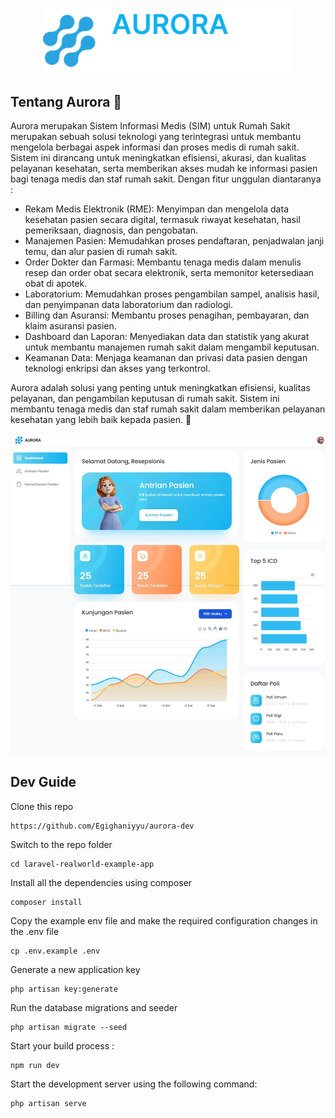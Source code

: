 <p align="center"><a href="#" target="_blank"><img src="https://raw.githubusercontent.com/Egighaniyyu/aurora-dev/c41112bb7c606630197b26b36888ee37c7ec6da5/public/assets/img/logo-white.svg" width="400" alt="Aurora Logo"></a></p>

## Tentang Aurora 🏥

Aurora merupakan Sistem Informasi Medis (SIM) untuk Rumah Sakit merupakan sebuah solusi teknologi yang terintegrasi untuk membantu mengelola berbagai aspek informasi dan proses medis di rumah sakit. Sistem ini dirancang untuk meningkatkan efisiensi, akurasi, dan kualitas pelayanan kesehatan, serta memberikan akses mudah ke informasi pasien bagi tenaga medis dan staf rumah sakit. Dengan fitur unggulan diantaranya :

-   Rekam Medis Elektronik (RME): Menyimpan dan mengelola data kesehatan pasien secara digital, termasuk riwayat kesehatan, hasil pemeriksaan, diagnosis, dan pengobatan.
-   Manajemen Pasien: Memudahkan proses pendaftaran, penjadwalan janji temu, dan alur pasien di rumah sakit.
-   Order Dokter dan Farmasi: Membantu tenaga medis dalam menulis resep dan order obat secara elektronik, serta memonitor ketersediaan obat di apotek.
-   Laboratorium: Memudahkan proses pengambilan sampel, analisis hasil, dan penyimpanan data laboratorium dan radiologi.
-   Billing dan Asuransi: Membantu proses penagihan, pembayaran, dan klaim asuransi pasien.
-   Dashboard dan Laporan: Menyediakan data dan statistik yang akurat untuk membantu manajemen rumah sakit dalam mengambil keputusan.
-   Keamanan Data: Menjaga keamanan dan privasi data pasien dengan teknologi enkripsi dan akses yang terkontrol.

Aurora adalah solusi yang penting untuk meningkatkan efisiensi, kualitas pelayanan, dan pengambilan keputusan di rumah sakit. Sistem ini membantu tenaga medis dan staf rumah sakit dalam memberikan pelayanan kesehatan yang lebih baik kepada pasien. 👋

<p align="center"><a href="#" target="_blank"><img src="https://raw.githubusercontent.com/Egighaniyyu/aurora-dev/master/public/assets/img/preview.jpeg" alt="Preview"></a></p>

## Dev Guide

Clone this repo

```
https://github.com/Egighaniyyu/aurora-dev
```

Switch to the repo folder

```
cd laravel-realworld-example-app
```

Install all the dependencies using composer

```
composer install
```

Copy the example env file and make the required configuration changes in the .env file

```
cp .env.example .env
```

Generate a new application key

```
php artisan key:generate
```

Run the database migrations and seeder

```
php artisan migrate --seed
```

Start your build process :

```
npm run dev
```

Start the development server using the following command:

```
php artisan serve
```
